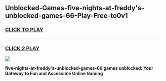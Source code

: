 
## Unblocked-Games-five-nights-at-freddy's-unblocked-games-66-Play-Free-to0v1
<h3>
<a href="https://premium76.site?title=five-nights-at-freddy's-unblocked-games-66&ref=18A1">CLICK TO PLAY</a></h3>
<hr>

<h3>
<a href="https://premium76.site?title=five-nights-at-freddy's-unblocked-games-66&ref=18A1">CLICK 2 PLAY</a>
  
</h3>

<a href="https://premium76.site?title=five-nights-at-freddy's-unblocked-games-66&ref=18A1"><img src="https://clearcache.store/games.png"></a>


**five-nights-at-freddy's-unblocked-games-66 games unblocked: Your Gateway to Fun and Accessible Online Gaming**
